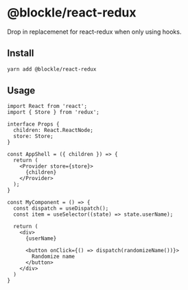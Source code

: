 # @blockle/react-redux

Drop in replacemenet for react-redux when only using hooks.

## Install

```bash
yarn add @blockle/react-redux
```

## Usage

```tsx
import React from 'react';
import { Store } from 'redux';

interface Props {
  children: React.ReactNode;
  store: Store;
}

const AppShell = ({ children }) => {
  return (
    <Provider store={store}>
      {children}
    </Provider>
  );
}

const MyComponent = () => {
  const dispatch = useDispatch();
  const item = useSelector((state) => state.userName);

  return (
    <div>
      {userName}

      <button onClick={() => dispatch(randomizeName())}>
        Randomize name
      </button>
    </div>
  )
}


```
